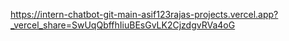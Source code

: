 https://intern-chatbot-git-main-asif123rajas-projects.vercel.app?_vercel_share=SwUqQbffhIiuBEsGvLK2CjzdgvRVa4oG 
